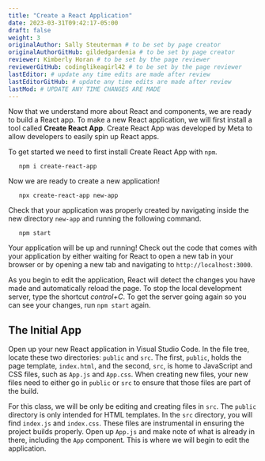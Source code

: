 ```yaml
---
title: "Create a React Application"
date: 2023-03-31T09:42:17-05:00
draft: false
weight: 3
originalAuthor: Sally Steuterman # to be set by page creator
originalAuthorGitHub: gildedgardenia # to be set by page creator
reviewer: Kimberly Horan # to be set by the page reviewer
reviewerGitHub: codinglikeagirl42 # to be set by the page reviewer
lastEditor: # update any time edits are made after review
lastEditorGitHub: # update any time edits are made after review
lastMod: # UPDATE ANY TIME CHANGES ARE MADE
---
```


Now that we understand more about React and components, we are ready to build a React app. To make a new React application, we will first install a tool called **Create React App**. Create React App was developed by Meta to allow developers to easily spin up React apps.

To get started we need to first install Create React App with `npm`.

```console
   npm i create-react-app
```

Now we are ready to create a new application!

```console 
   npx create-react-app new-app
```

Check that your application was properly created by navigating inside the new directory `new-app` and running the following command.

```console 
   npm start
```

Your application will be up and running! Check out the code that comes with your application by either waiting for React to open a new tab in your browser or by opening a new tab and navigating to `http://localhost:3000`. 

As you begin to edit the application, React will detect the changes you have made and automatically reload the page. To stop the local development server, type the shortcut *control+C*. To get the server going again so you can see your changes, run `npm start` again. 

## The Initial App

Open up your new React application in Visual Studio Code. In the file tree, locate these two directories: `public` and `src`. The first, `public`, holds the page template, `index.html`, and the second, `src`, is home to JavaScript and CSS files, such as `App.js` and `App.css`. When creating new files, your new files need to either go in `public` or `src` to ensure that those files are part of the build.

For this class, we will be only be editing and creating files in `src`. The `public` directory is only intended for HTML templates. In the `src` directory, you will find `index.js` and `index.css`. These files are instrumental in ensuring the project builds properly. Open up `App.js` and make note of what is already in there, including the `App` component. This is where we will begin to edit the application.
